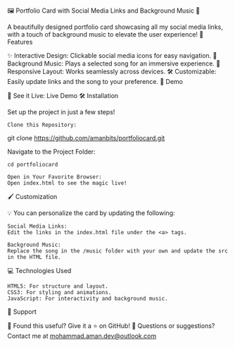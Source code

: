 🖼️ Portfolio Card with Social Media Links and Background Music 🎵

A beautifully designed portfolio card showcasing all my social media links, with a touch of background music to elevate the user experience!
🌟 Features

✨ Interactive Design: Clickable social media icons for easy navigation.
🎵 Background Music: Plays a selected song for an immersive experience.
📱 Responsive Layout: Works seamlessly across devices.
🛠️ Customizable: Easily update links and the song to your preference.
🚀 Demo

🎉 See it Live: Live Demo
🛠️ Installation

Set up the project in just a few steps!

    Clone this Repository:

git clone https://github.com/amanbits/portfoliocard.git  

Navigate to the Project Folder:

    cd portfoliocard  

    Open in Your Favorite Browser:
    Open index.html to see the magic live!

🖌️ Customization

💡 You can personalize the card by updating the following:

    Social Media Links:
    Edit the links in the index.html file under the <a> tags.

    Background Music:
    Replace the song in the /music folder with your own and update the src in the HTML file.

💻 Technologies Used

    HTML5: For structure and layout.
    CSS3: For styling and animations.
    JavaScript: For interactivity and background music.


📢 Support

💌 Found this useful? Give it a ⭐ on GitHub!
📩 Questions or suggestions? Contact me at mohammad.aman.dev@outlook.com
